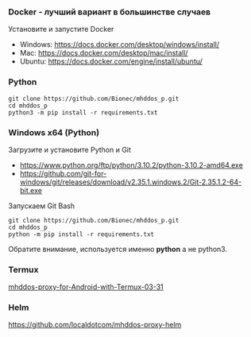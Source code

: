 ### Docker - лучший вариант в большинстве случаев

Установите и запустите Docker

- Windows: https://docs.docker.com/desktop/windows/install/
- Mac: https://docs.docker.com/desktop/mac/install/
- Ubuntu: https://docs.docker.com/engine/install/ubuntu/

### Python

    git clone https://github.com/Bionec/mhddos_p.git
    cd mhddos_p
    python3 -m pip install -r requirements.txt

### Windows x64 (Python)

Загрузите и установите Python и Git

- https://www.python.org/ftp/python/3.10.2/python-3.10.2-amd64.exe
- https://github.com/git-for-windows/git/releases/download/v2.35.1.windows.2/Git-2.35.1.2-64-bit.exe

Запускаем Git Bash

    git clone https://github.com/Bionec/mhddos_p.git
    cd mhddos_p
    python -m pip install -r requirements.txt

Обратите внимание, используется именно **python** а не python3.

### Termux

[mhddos-proxy-for-Android-with-Termux-03-31](https://github.com/Bionec/mhddos_p_docs/blob/main/docs/installation_mhddos-proxy-for-Android-with-Termux-03-31.md#mhddos_proxy-for-android-with-termux)

### Helm

https://github.com/localdotcom/mhddos-proxy-helm
